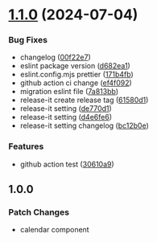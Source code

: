 

# [1.1.0](https://github.com/yunchanpark/react-native-calendar/compare/1.0.0...1.1.0) (2024-07-04)


### Bug Fixes

* changelog ([00f22e7](https://github.com/yunchanpark/react-native-calendar/commit/00f22e7037a7ed51374732d6dd6f51f757e8bd87))
* eslint package version ([d682ea1](https://github.com/yunchanpark/react-native-calendar/commit/d682ea1217ed98e2465d8b16470f40c318046724))
* eslint.config.mjs prettier ([171b4fb](https://github.com/yunchanpark/react-native-calendar/commit/171b4fbadf89b34a78d784ad2c3c3d3011c6e97d))
* github action ci change ([ef4f092](https://github.com/yunchanpark/react-native-calendar/commit/ef4f092a1f7755013a11a838be345a3422cc0a59))
* migration eslint file ([7a813bb](https://github.com/yunchanpark/react-native-calendar/commit/7a813bb609d736cee1f2778338d98be3bf6ba376))
* release-it create release tag ([61580d1](https://github.com/yunchanpark/react-native-calendar/commit/61580d17866e158bdf1187fb7178566482e29e1e))
* release-it setting ([de770d1](https://github.com/yunchanpark/react-native-calendar/commit/de770d1d7fff952a6c6b0071fa10d90caada5ede))
* release-it setting ([d4e6fe6](https://github.com/yunchanpark/react-native-calendar/commit/d4e6fe65dc8d7f4f8521ba92fa2a6c8098445f80))
* release-it setting changelog ([bc12b0e](https://github.com/yunchanpark/react-native-calendar/commit/bc12b0e28cf4f856032181fc334e69fba79394b9))


### Features

* github action test ([30610a9](https://github.com/yunchanpark/react-native-calendar/commit/30610a94e22d8efd2fa325936e03c68a237aa63d))

## 1.0.0

### Patch Changes

-   calendar component
